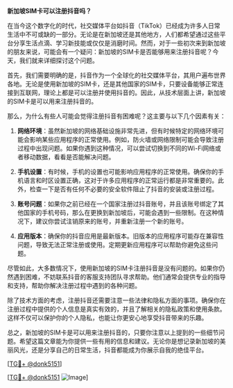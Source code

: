 **新加坡SIM卡可以注册抖音吗？**

在当今这个数字化的时代，社交媒体平台如抖音（TikTok）已经成为许多人日常生活中不可或缺的一部分。无论是在新加坡还是其他地方，人们都希望通过这些平台分享生活点滴、学习新技能或仅仅是消磨时间。然而，对于一些初次来到新加坡的朋友来说，可能会有一个疑问：新加坡的SIM卡是否能够用来注册抖音呢？今天，我们就来详细探讨这个问题。

首先，我们需要明确的是，抖音作为一个全球化的社交媒体平台，其用户遍布世界各地。无论是使用新加坡的SIM卡，还是其他国家的SIM卡，只要设备能够正常连接到互联网，理论上都是可以注册并使用抖音的。因此，从技术层面上讲，新加坡的SIM卡是可以用来注册抖音的。

那么，为什么有些人可能会觉得注册抖音有困难呢？这主要与以下几个因素有关：

1. **网络环境**：虽然新加坡的网络基础设施非常先进，但有时候特定的网络环境可能会影响某些应用程序的正常使用。例如，防火墙或网络限制可能会导致注册过程中出现问题。如果你遇到这种情况，可以尝试切换到不同的Wi-Fi网络或者移动数据，看看是否能解决问题。

2. **手机设置**：有时候，手机的设置也可能影响应用程序的正常使用。确保你的手机语言和时区设置正确，这对于许多应用程序的正常运行都是非常重要的。此外，检查一下是否有任何不必要的安全软件阻止了抖音的安装或注册过程。

3. **账号问题**：如果你之前已经在一个国家注册过抖音账号，并且该账号绑定了其他国家的手机号码，那么在更换到新加坡后，可能会遇到一些限制。在这种情况下，建议你尝试注销原来的账号，并重新注册一个新的账号。

4. **应用版本**：确保你的抖音应用是最新版本。旧版本的应用程序可能存在兼容性问题，导致无法正常注册或使用。定期更新应用程序可以帮助你避免这些问题。

尽管如此，大多数情况下，使用新加坡的SIM卡注册抖音是没有问题的。如果你仍然遇到困难，不妨联系抖音的客服支持团队寻求帮助。他们通常会提供专业的指导和支持，帮助你解决注册过程中遇到的各种问题。

除了技术方面的考虑，注册抖音还需要注意一些法律和隐私方面的事项。确保你在注册过程中提供的个人信息是真实有效的，并且了解相关的隐私政策和使用条款。这样不仅可以保护你的个人隐私，也能让你更安心地享受抖音带来的乐趣。

总之，新加坡的SIM卡是可以用来注册抖音的，只要你注意以上提到的一些细节问题。希望这篇文章能为你提供一些有用的信息和建议。无论你是想记录新加坡的美丽风光，还是分享自己的日常生活，抖音都能成为你展示自我的绝佳平台。

[[TG💪+ @donk5151](https://t.me/s/donk5151)]

[[TG💪+ @donk5151](https://t.me/s/donk5151) ![Image](https://i.postimg.cc/rwNCRYN7/Snipaste-2025-04-30-17-27-05.png)]